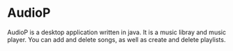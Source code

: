 # AudioP

AudioP is a desktop application written in java.  It is a music libray and music player.
You can add and delete songs, as well as create and delete playlists.
